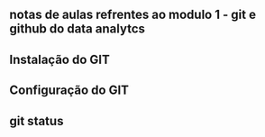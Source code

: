 ## notas de aulas refrentes ao modulo 1 - git e github do data analytcs

## Instalação do GIT

## Configuração do GIT

## 

## git status